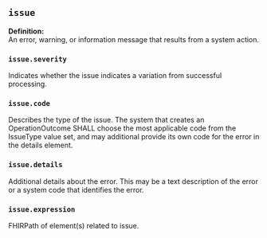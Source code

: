 ## `issue`

<b>Definition:</b><br>
An error, warning, or information message that results from a system action.

### `issue.severity`

Indicates whether the issue indicates a variation from successful processing.

### `issue.code`

Describes the type of the issue. The system that creates an OperationOutcome SHALL choose the most applicable code from the IssueType value set, and may additional provide its own code for the error in the details element.

### `issue.details`

Additional details about the error. This may be a text description of the error or a system code that identifies the error.

### `issue.expression`

FHIRPath of element(s) related to issue.